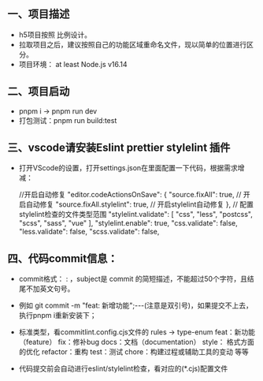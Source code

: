 ## 一、项目描述

- h5项目按照 比例设计。
- 拉取项目之后，建议按照自己的功能区域重命名文件，现以简单的位置进行区分。
- 项目环境： at least Node.js v16.14

## 二、项目启动

- pnpm i -> pnpm run dev
- 打包测试：pnpm run build:test

## 三、vscode请安装Eslint prettier stylelint 插件

- 打开VScode的设置，打开settings.json在里面配置一下代码，根据需求增减：

  //开启自动修复
  "editor.codeActionsOnSave": {
  "source.fixAll": true, // 开启自动修复
  "source.fixAll.stylelint": true, // 开启stylelint自动修复
  },
  // 配置stylelint检查的文件类型范围
  "stylelint.validate": [
  "css",
  "less",
  "postcss",
  "scss",
  "sass",
  "vue"
  ],
  "stylelint.enable": true,
  "css.validate": false,
  "less.validate": false,
  "scss.validate": false,

## 四、代码commit信息：

- commit格式： <type>: <subject> ，subject是 commit 的简短描述，不能超过50个字符，且结尾不加英文句号。
- 例如 git commit -m "feat: 新增功能";---(注意是双引号)，如果提交不上去，执行pnpm i重新安装下；
- 标准类型，看commitlint.config.cjs文件的 rules -> type-enum
  feat：新功能（feature）
  fix：修补bug
  docs：文档（documentation）
  style： 格式方面的优化
  refactor：重构
  test：测试
  chore：构建过程或辅助工具的变动
  等等

- 代码提交前会自动进行eslint/stylelint检查，看对应的(\*.cjs)配置文件
